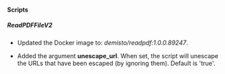 
#### Scripts

##### ReadPDFFileV2
- Updated the Docker image to: *demisto/readpdf:1.0.0.89247*.

- Added the argument **unescape_url**. When set, the script will unescape the URLs that have been escaped (by ignoring them). Default is 'true'. 

